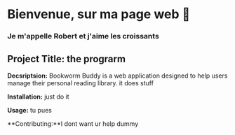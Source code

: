 # Bienvenue, sur ma page web :wave:
### Je m'appelle Robert et j'aime les croissants
## **Project Title: the prograrm**

**Decsriptsion:**
Bookworm Buddy is a web application designed to help users manage their personal reading library. it does stuff

**Installation:**
just do it

**Usage:**
tu pues

**Contributing:**I dont want ur help dummy
